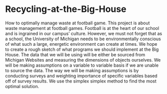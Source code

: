 # Recycling-at-the-Big-House
How to optimally manage waste at football game.
This project is about waste management at football games. Football is at the heart of our school and is ingrained in our campus’ culture. However, we must not forget that as a school, the University of Michigan needs to be environmentally conscious of what such a large, energetic environment can create at times. We hope to create a rough sketch of what programs we should implement at the Big House. The data that we will be using will be either be sourced from Michigan Websites and measuring the dimensions of objects ourselves. We will be making assumptions on a variable to variable basis if we are unable to source the data. The way we will be making assumptions is by conducting surveys and weighting importance of specific variables based off of survey results. We use the simplex simplex method to find the most optimal solution.
